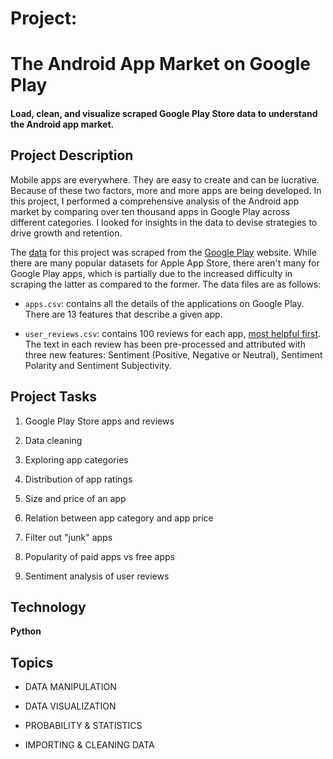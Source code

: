 # Project: 
# The Android App Market on Google Play
#### Load, clean, and visualize scraped Google Play Store data to understand the Android app market.

## Project Description
Mobile apps are everywhere. They are easy to create and can be lucrative. Because of these two factors, more and more apps are being developed. In this project, I performed a comprehensive analysis of the Android app market by comparing over ten thousand apps in Google Play across different categories. I looked for insights in the data to devise strategies to drive growth and retention.

The [data]('https://www.kaggle.com/lava18/google-play-store-apps') for this project was scraped from the [Google Play]('https://play.google.com/store/apps?hl=en') website. While there are many popular datasets for Apple App Store, there aren't many for Google Play apps, which is partially due to the increased difficulty in scraping the latter as compared to the former. The data files are as follows:

- `apps.csv`: contains all the details of the applications on Google Play. There are 13 features that describe a given app.

- `user_reviews.csv`: contains 100 reviews for each app, [most helpful first]('https://www.androidpolice.com/2019/01/21/google-play-stores-redesigned-ratings-and-reviews-section-lets-you-easily-filter-by-star-rating/'). The text in each review has been pre-processed and attributed with three new features: Sentiment (Positive, Negative or Neutral), Sentiment Polarity and Sentiment Subjectivity.

## Project Tasks
1. Google Play Store apps and reviews

2. Data cleaning

3. Exploring app categories

4. Distribution of app ratings

5. Size and price of an app

6. Relation between app category and app price

7. Filter out "junk" apps

8. Popularity of paid apps vs free apps

9. Sentiment analysis of user reviews

## Technology
<b>Python</b>

## Topics
- DATA MANIPULATION

- DATA VISUALIZATION

- PROBABILITY & STATISTICS

- IMPORTING & CLEANING DATA
